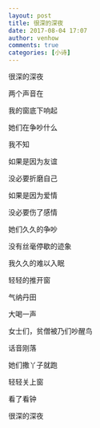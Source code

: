 ```yaml
---
layout: post
title: 很深的深夜
date: 2017-08-04 17:07
author: venhow
comments: true
categories: [小诗]
---
```

很深的深夜

两个声音在

我的窗底下响起

她们在争吵什么

我不知

如果是因为友谊

没必要折磨自己

如果是因为爱情

没必要伤了感情

她们久久的争吵

没有丝毫停歇的迹象

我久久的难以入眠

轻轻的推开窗

气纳丹田

大喝一声

女士们，贫僧被乃们吵醒鸟

话音刚落

她们撒丫子就跑

轻轻关上窗

看了看钟

很深的深夜
